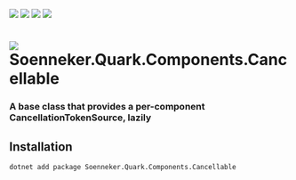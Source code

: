 ﻿[![](https://img.shields.io/nuget/v/soenneker.quark.components.cancellable.svg?style=for-the-badge)](https://www.nuget.org/packages/soenneker.quark.components.cancellable/)
[![](https://img.shields.io/github/actions/workflow/status/soenneker/soenneker.quark.components.cancellable/publish-package.yml?style=for-the-badge)](https://github.com/soenneker/soenneker.quark.components.cancellable/actions/workflows/publish-package.yml)
[![](https://img.shields.io/nuget/dt/soenneker.quark.components.cancellable.svg?style=for-the-badge)](https://www.nuget.org/packages/soenneker.quark.components.cancellable/)
[![](https://img.shields.io/badge/Demo-Live-blueviolet?style=for-the-badge&logo=github)](https://soenneker.github.io/soenneker.quark.components.cancellable/)

# ![](https://user-images.githubusercontent.com/4441470/224455560-91ed3ee7-f510-4041-a8d2-3fc093025112.png) Soenneker.Quark.Components.Cancellable
### A base class that provides a per-component CancellationTokenSource, lazily

## Installation

```
dotnet add package Soenneker.Quark.Components.Cancellable
```
